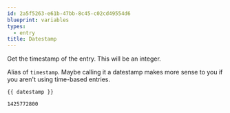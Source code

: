```yaml
---
id: 2a5f5263-e61b-47bb-8c45-c02cd49554d6
blueprint: variables
types:
  - entry
title: Datestamp
---
```

Get the timestamp of the entry. This will be an integer.

Alias of `timestamp`. Maybe calling it a datestamp makes more sense to you if you aren't using time-based entries.

```
{{ datestamp }}
```

``` .language-output
1425772800
```

